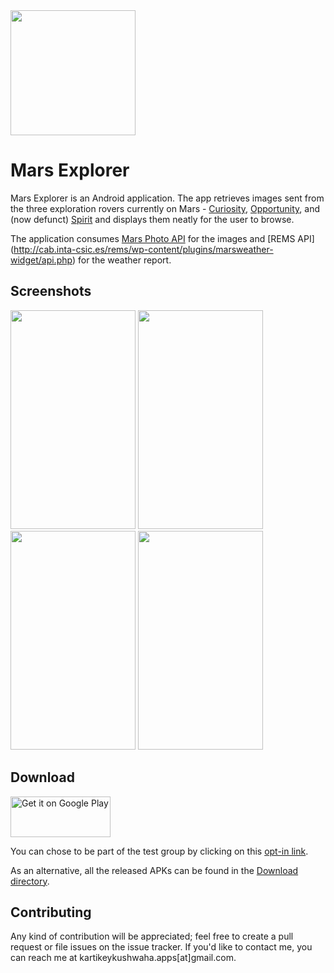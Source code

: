 <img src="https://raw.githubusercontent.com/krtkush/MarsExplorer/master/app/src/main/res/drawable-xxhdpi/icon_high_res.png" height="200" width="200" />

# Mars Explorer

Mars Explorer is an Android application. The app retrieves images sent from the three exploration rovers
currently on Mars - [Curiosity](https://en.wikipedia.org/wiki/Curiosity_(rover)),
[Opportunity](https://en.wikipedia.org/wiki/Opportunity_(rover)),
and (now defunct) [Spirit](https://en.wikipedia.org/wiki/Spirit_(rover)) and displays them neatly for the user to browse.

The application consumes [Mars Photo API](https://github.com/chrisccerami/mars-photo-api) for the images and [REMS API] (http://cab.inta-csic.es/rems/wp-content/plugins/marsweather-widget/api.php) for the weather report.

## Screenshots

<img src="https://github.com/krtkush/MarsExplorer/blob/master/Screenshots/Home.png" width="200" height="350" /> <img src="https://github.com/krtkush/MarsExplorer/blob/master/Screenshots/ExploreOne.png" width="200" height="350" /> <img src="https://github.com/krtkush/MarsExplorer/blob/master/Screenshots/ExploreTwo.png" width="200" height="350" /> <img src="https://github.com/krtkush/MarsExplorer/blob/master/Screenshots/About.png" width="200" height="350" />

## Download

<a href='https://play.google.com/store/apps/details?id=io.github.krtkush.marsexplorer&pcampaignid=MKT-Other-global-all-co-prtnr-py-PartBadge-Mar2515-1'><img alt='Get it on Google Play' src='https://play.google.com/intl/en_us/badges/images/generic/en_badge_web_generic.png' width="160" height="65"></a>

You can chose to be part of the test group by clicking on this [opt-in link](https://play.google.com/apps/testing/io.github.krtkush.marsexplorer).

As an alternative, all the released APKs can be found in the [Download directory](https://github.com/krtkush/MarsExplorer/tree/master/Downloads).

## Contributing

Any kind of contribution will be appreciated; feel free to create a pull request or file issues on the issue tracker. If you'd like to contact me, you can reach me at kartikeykushwaha.apps[at]gmail.com.
